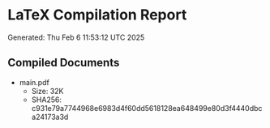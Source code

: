 # LaTeX Compilation Report
Generated: Thu Feb  6 11:53:12 UTC 2025
## Compiled Documents
- main.pdf
  - Size: 32K
  - SHA256: c931e79a7744968e6983d4f60dd5618128ea648499e80d3f4440dbca24173a3d
